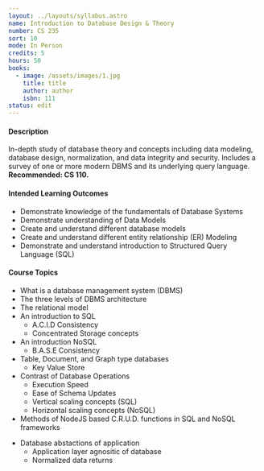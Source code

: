 ```yaml
---
layout: ../layouts/syllabus.astro
name: Introduction to Database Design & Theory
number: CS 235
sort: 10
mode: In Person
credits: 5
hours: 50
books:
  - image: /assets/images/1.jpg
    title: title
    author: author
    isbn: 111
status: edit
---
```


<!-- Rationale for changes: To add non-relational databases and their methods.
GRISMER: In general these MCOs are general enough to apply to what we do AND what they do on the main campus. What are we missing? I can see that the Topics only cover SQL we should add broad topic areas for NoSql -->

#### Description

In-depth study of database theory and concepts including data modeling, database design, normalization, and data integrity and security. Includes a survey of one or more modern DBMS and its underlying query language. **Recommended: CS 110.**

#### Intended Learning Outcomes

- Demonstrate knowledge of the fundamentals of Database Systems
- Demonstrate understanding of Data Models
- Create and understand different database models
- Create and understand different entity relationship (ER) Modeling
- Demonstrate and understand introduction to Structured Query Language (SQL)

#### Course Topics

- What is a database management system (DBMS)
- The three levels of DBMS architecture
- The relational model
- An introduction to SQL
  - A.C.I.D Consistency <!-- Atomic, Consistent, Isolate, Durable  -->
  - Concentrated Storage concepts
- An introduction NoSQL
  - B.A.S.E Consistency <!-- Basically Avaiable, Soft state, Eventual Consistency -->
  <!-- - **any basic topic particular to NoSQL** -->
- Table, Document, and Graph type databases
  - Key Value Store
  <!-- - **any basic topic particular to NoSQL** -->
- Contrast of Database Operations
  - Execution Speed
  - Ease of Schema Updates
  - Vertical scaling concepts (SQL)
  - Horizontal scaling concepts (NoSQL)
    <!-- - **js equivalents of CRUD function with noSQL** -->
    <!-- C.R.U.D. functions have NodeJS equivalents for SQL and NoSQL  -->
- Methods of NodeJS based C.R.U.D. functions in SQL and NoSQL frameworks
<!-- - **Database Abstaction** -->
- Database abstactions of application
  - Application layer agnositic of database
  - Normalized data returns
